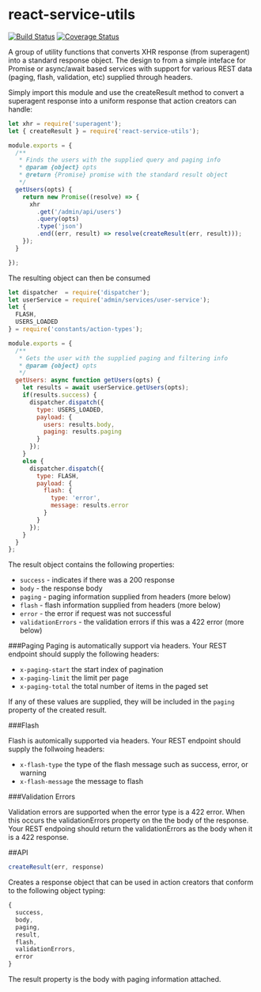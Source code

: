 # react-service-utils

[![Build Status][travis-image]][travis-url]
[![Coverage Status][coveralls-image]][coveralls-url]

A group of utility functions that converts XHR response (from superagent) into a standard response object. The design to from a simple inteface for Promise or async/await based services with support for various REST data (paging, flash, validation, etc) supplied through headers.

Simply import this module and use the createResult method to convert a superagent response into a uniform response that action creators can handle:
```javascript
let xhr = require('superagent');
let { createResult } = require('react-service-utils');

module.exports = {
  /**
   * Finds the users with the supplied query and paging info
   * @param {object} opts
   * @return {Promise} promise with the standard result object
   */
  getUsers(opts) {
    return new Promise((resolve) => {
      xhr
        .get('/admin/api/users')
        .query(opts)
        .type('json')
        .end((err, result) => resolve(createResult(err, result)));
    });
  }

});
```

The resulting object can then be consumed
```javascript
let dispatcher  = require('dispatcher');
let userService = require('admin/services/user-service');
let { 
  FLASH,
  USERS_LOADED
} = require('constants/action-types');

module.exports = {
  /**
   * Gets the user with the supplied paging and filtering info
   * @param {object} opts
   */
  getUsers: async function getUsers(opts) {
    let results = await userService.getUsers(opts);
    if(results.success) {
      dispatcher.dispatch({
        type: USERS_LOADED,
        payload: {
          users: results.body,
          paging: results.paging
        }
      });
    } 
    else {
      dispatcher.dispatch({
        type: FLASH,
        payload: {
          flash: {
            type: 'error',
            message: results.error
          }
        }
      });
    }    
  }
};
```

The result object contains the following properties:

* `success` - indicates if there was a 200 response
* `body` - the response body
* `paging` - paging information supplied from headers (more below)
* `flash` - flash information supplied from headers (more below)
* `error` - the error if request was not successful
* `validationErrors` - the validation errors if this was a 422 error (more below)

###Paging
Paging is automatically support via headers. Your REST endpoint should supply the following headers:

* `x-paging-start` the start index of pagination
* `x-paging-limit` the limit per page
* `x-paging-total` the total number of items in the paged set

If any of these values are supplied, they will be included in the `paging` property of the created result.

###Flash

Flash is automically supported via headers. Your REST endpoint should supply the follwoing headers:

* `x-flash-type` the type of the flash message such as success, error, or warning
* `x-flash-message` the message to flash

###Validation Errors

Validation errors are supported when the error type is a 422 error. When this occurs the validationErrors property on the the body of the response.  Your REST endpoing should return the validationErrors as the body when it is a 422 response.

##API
```javascript
createResult(err, response)
```
Creates a response object that can be used in action creators that conform to the following object typing:

```javascript
{
  success,
  body,
  paging,
  result,
  flash,
  validationErrors,
  error
}
```
The result property is the body with paging information attached.



[travis-image]: https://travis-ci.org/bmancini55/react-service-utils.svg?branch=master
[travis-url]: https://travis-ci.org/bmancini55/react-service-utils
[coveralls-image]: https://coveralls.io/repos/github/bmancini55/react-service-utils/badge.svg?branch=master
[coveralls-url]: https://coveralls.io/github/bmancini55/react-service-utils?branch=master
